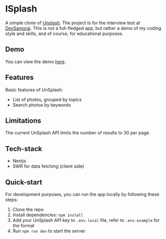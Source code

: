 # ISplash

A simple clone of [Unplash](https://unsplash.com/). The project is for the interview test at [DevSamurai](https://devsamurai.vn/). This is not a full-fledged app, but rather a demo of my coding style and skills, and of course, for educational purposes.

## Demo

You can view the demo [here](https://devsamurai-test.vercel.app/).

## Features

Basic features of UnSplash:

- List of photos, grouped by topics
- Search photos by keywords

## Limitations

The current UnSplash API limits the number of results to 30 per page.

## Tech-stack

- Nextjs
- SWR for data fetching (client side)

## Quick-start

For development purposes, you can run the app locally by following these steps:

1. Clone the repo
2. Install dependencies: `npm install`
3. Add your UnSplash API key to `.env.local` file, refer to `.env.example` for the format
4. Run `npm run dev` to start the server
